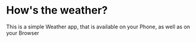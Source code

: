# How's the weather?
This is a simple Weather app, that is available on your Phone, as well as on your Browser
